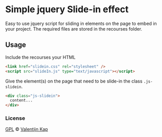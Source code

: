 # Simple jquery Slide-in effect

Easy to use jquery script for sliding in elements on the page to embed in your project. The required files are stored in the recourses folder.

## Usage

Include the recourses your HTML

```html
<link href="slidein.css" rel="stylesheet" />
<script src="slideIn.js" type="text/javascript"></script>
```

Give the element(s) on the page that need to be slide-in the class `.js-slidein`.

```html
<div class="js-slidein">
  content...
</div>
```

### License

[GPL][license] © [Valentijn Kap](https://github.com/valentijnkap)

[license]: LICENSE
